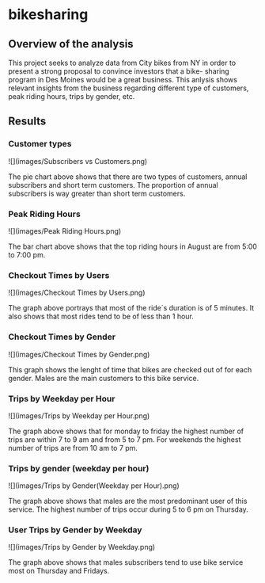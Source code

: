 # bikesharing

## Overview of the analysis

This project seeks to analyze data from City bikes from NY in order to present a strong proposal to convince investors that a bike- sharing program in Des Moines would be a great business. This anlysis shows relevant insights from the business regarding different type of customers, peak riding hours, trips by gender, etc. 

## Results

### Customer types


![](images/Subscribers vs Customers.png)

The pie chart above shows that there are two types of customers, annual subscribers and short term customers. The proportion of annual subscribers is way greater than short term customers. 

### Peak Riding Hours

![](images/Peak Riding Hours.png)

The bar chart above shows that the top riding hours in August are from 5:00 to 7:00 pm. 

### Checkout Times by Users

![](images/Checkout Times by Users.png)

The graph above portrays that most of the ride´s duration is of 5 minutes. It also shows that most rides tend to be of less than 1 hour.

### Checkout Times by Gender

![](images/Checkout Times by Gender.png)

This graph shows the lenght of time that bikes are checked out of for each gender. Males are the main customers to this bike service.

### Trips by Weekday per Hour

![](images/Trips by Weekday per Hour.png)

The graph above shows that for monday to friday the highest number of trips are within 7 to 9 am and from 5 to 7 pm. For weekends the highest number of trips are from 10 am to 7 pm. 

### Trips by gender (weekday per hour)

![](images/Trips by Gender(Weekday per Hour).png)

The graph above shows that males are the most predominant user of this service. The highest number of trips occur during 5 to 6 pm on Thursday.

### User Trips by Gender by Weekday 

![](images/Trips by Gender by Weekday.png)

The graph above shows that males subscribers tend to use bike service most on Thursday and Fridays. 




